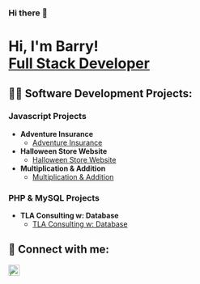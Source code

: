 ### Hi there 👋

<h1>Hi, I'm Barry! <br/><a href="https://www.linkedin.com/in/-barrymoorer/">Full Stack Developer</a>

<h2>👨‍💻 Software Development Projects:</h2>

<h3>Javascript Projects</h3>
  
- <b>Adventure Insurance</b>
  - [Adventure Insurance](https://github.com/BarryMoorer/BarryMoorer/tree/main/Adventure%20Insurance)
- <b>Halloween Store Website</b>
  - [Halloween Store Website](https://github.com/BarryMoorer/BarryMoorer/tree/main/Halloween%20Store%20Website)
- <b>Multiplication & Addition</b>
  - [Multiplication & Addition](https://github.com/BarryMoorer/BarryMoorer/tree/main/Multiplication%20%26%20Addition)


<h3>PHP & MySQL Projects</h3>
  
- <b>TLA Consulting w: Database</b>
  - [TLA Consulting w: Database](https://github.com/BarryMoorer/BarryMoorer/tree/main/TLA%20Consulting%20w:%20Database)
 

<h2> 🤳 Connect with me:</h2>

[<img align="left" alt=" | LinkedIn" width="22px" src="https://cdn.jsdelivr.net/npm/simple-icons@v3/icons/linkedin.svg" />][linkedin]



[linkedin]: https://www.linkedin.com/in/-barrymoorer/


<!--
**BarryMoorer/BarryMoorer** is a ✨ _special_ ✨ repository because its `README.md` (this file) appears on your GitHub profile.


